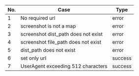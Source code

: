 | No. | Case                                | Type    |
|-----|-------------------------------------|---------|
| 1   | No required url                     | error   |
| 2   | screenshot is not a map             | error   |
| 3   | screenshot dist_path does not exist | error   |
| 4   | screenshot file_path does not exist | error   |
| 5   | dist_path does not exist            | error   |
| 6   | set only url                        | success |
| 7   | UserAgent exceeding 512 characters  | success |
